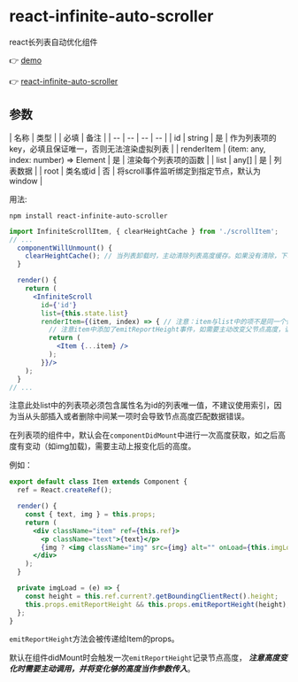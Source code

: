 # react-infinite-auto-scroller

react长列表自动优化组件

👉 [demo](https://github.com/sansui-orz/react-infinite-auto-scroller/examples)

👉 [react-infinite-auto-scroller](https://github.com/sansui-orz/react-infinite-auto-scroller)

## 参数

| 名称 | 类型 | | 必填 | 备注 |
| -- | -- | -- | -- |
| id | string | 是 | 作为列表项的key，必填且保证唯一，否则无法渲染虚拟列表 |
| renderItem | (item: any, index: number) => Element | 是 | 渲染每个列表项的函数 |
| list | any[] | 是 | 列表数据 |
| root | 类名或id | 否 | 将scroll事件监听绑定到指定节点，默认为window |

用法:

`npm install react-infinite-auto-scroller`

```jsx
import InfiniteScrollItem, { clearHeightCache } from './scrollItem';
// ...
  componentWillUnmount() {
    clearHeightCache(); // 当列表卸载时，主动清除列表高度缓存。如果没有清除，下次加载此列表时可以直接使用该高度缓存，跳过获取高度逻辑。
  }

  render() {
    return (
      <InfiniteScroll
        id={'id'}
        list={this.state.list}
        renderItem={(item, index) => { // 注意：item与list中的项不是同一个值，而是通过浅拷贝之后的列表项
          // 注意item中添加了emitReportHeight事件，如需要主动改变父节点高度，请在改变的组件内手动调用
          return (
            <Item {...item} />
          );
        }}/>
    );
  }
// ...
```

注意此处list中的列表项必须包含属性名为id的列表唯一值，不建议使用索引，因为当从头部插入或者删除中间某一项时会导致节点高度匹配数据错误。

在列表项的组件中，默认会在`componentDidMount`中进行一次高度获取，如之后高度有变动（如img加载)，需要主动上报变化后的高度。

例如：

```jsx
export default class Item extends Component {
  ref = React.createRef();

  render() {
    const { text, img } = this.props;
    return (
      <div className="item" ref={this.ref}>
        <p className="text">{text}</p>
        {img ? <img className="img" src={img} alt="" onLoad={this.imgLoad}/> : null}
      </div>
    );
  }

  private imgLoad = (e) => {
    const height = this.ref.current?.getBoundingClientRect().height;
    this.props.emitReportHeight && this.props.emitReportHeight(height); // 这里高度变化后主动上报高度。
  };
}
```

`emitReportHeight`方法会被传递给Item的props。

默认在组件didMount时会触发一次`emitReportHeight`记录节点高度， ***注意高度变化时需要主动调用，并将变化够的高度当作参数传入***。
